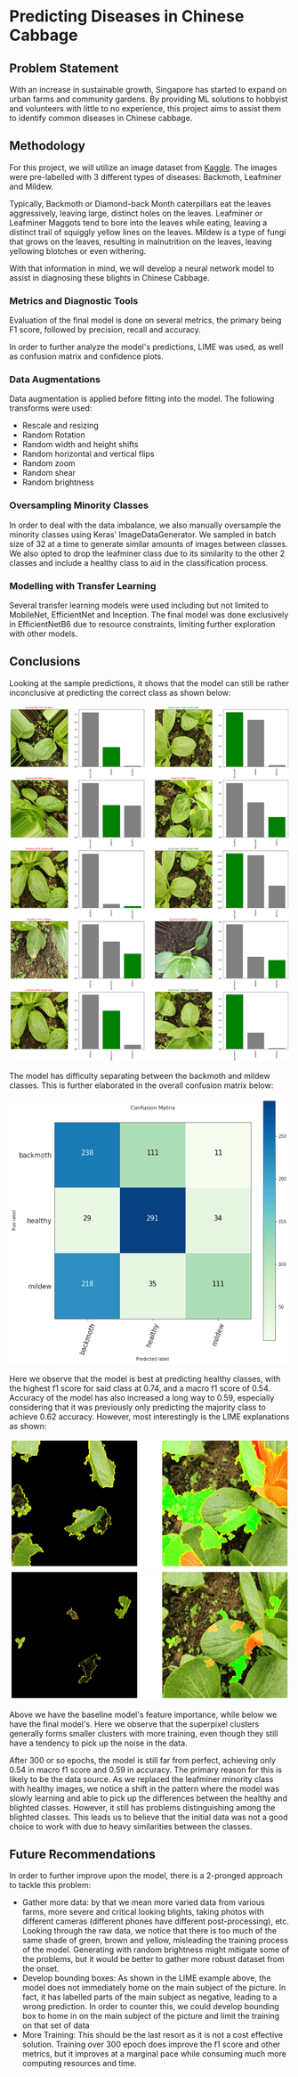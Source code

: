 # Predicting Diseases in Chinese Cabbage

## Problem Statement

With an increase in sustainable growth, Singapore has started to expand on urban farms and community gardens. By providing ML solutions to hobbyist and volunteers with little to no experience, this project aims to assist them to identify common diseases in Chinese cabbage.

## Methodology

For this project, we will utilize an image dataset from [Kaggle](https://www.kaggle.com/giane901/chinese-cabbage-disease-detection). The images were pre-labelled with 3 different types of diseases: Backmoth, Leafminer and Mildew.

Typically, Backmoth or Diamond-back Month caterpillars eat the leaves aggressively, leaving large, distinct holes on the leaves. Leafminer or Leafminer Maggots tend to bore into the leaves while eating, leaving a distinct trail of squiggly yellow lines on the leaves. Mildew is a type of fungi that grows on the leaves, resulting in malnutrition on the leaves, leaving yellowing blotches or even withering.

With that information in mind, we will develop a neural network model to assist in diagnosing these blights in Chinese Cabbage.

### Metrics and Diagnostic Tools

Evaluation of the final model is done on several metrics, the primary being F1 score, followed by precision, recall and accuracy.

In order to further analyze the model's predictions, LIME was used, as well as confusion matrix and confidence plots.

### Data Augmentations

Data augmentation is applied before fitting into the model. The following transforms were used:

- Rescale and resizing
- Random Rotation
- Random width and height shifts
- Random horizontal and vertical flips
- Random zoom
- Random shear
- Random brightness

### Oversampling Minority Classes

In order to deal with the data imbalance, we also manually oversample the minority classes using Keras' ImageDataGenerator. We sampled in batch size of 32 at a time to generate similar amounts of images between classes. We also opted to drop the leafminer class due to its similarity to the other 2 classes and include a healthy class to aid in the classification process.

### Modelling with Transfer Learning

Several transfer learning models were used including but not limited to MobileNet, EfficientNet and Inception. The final model was done exclusively in EfficientNetB6 due to resource constraints, limiting further exploration with other models.

## Conclusions

Looking at the sample predictions, it shows that the model can still be rather inconclusive at predicting the correct class as shown below:

<img src="./img/batch_predict.png">

The model has difficulty separating between the backmoth and mildew classes. This is further elaborated in the overall confusion matrix below:

<img src="./img/Confusion_Matrix.png">

Here we observe that the model is best at predicting healthy classes, with the highest f1 score for said class at 0.74, and a macro f1 score of 0.54.  Accuracy of the model has also increased a long way to 0.59, especially considering that it was previously only predicting the majority class to achieve 0.62 accuracy. However, most interestingly is the LIME explanations as shown:

<img src="./img/LIME_old.png">

<img src="./img/LIME.png">

Above we have the baseline model's feature importance, while below we have the final model's. Here we observe that the superpixel clusters generally forms smaller clusters with more training, even though they still have a tendency to pick up the noise in the data.

After 300 or so epochs, the model is still far from perfect, achieving only 0.54 in macro f1 score and 0.59 in accuracy. The primary reason for this is likely to be the data source. As we replaced the leafminer minority class with healthy images, we notice a shift in the pattern where the model was slowly learning and able to pick up the differences between the healthy and blighted classes. However, it still has problems distinguishing among the blighted classes. This leads us to believe that the initial data was not a good choice to work with due to heavy similarities between the classes.

## Future Recommendations

In order to further improve upon the model, there is a 2-pronged approach to tackle this problem:

- Gather more data: by that we mean more varied data from various farms, more severe and critical looking blights, taking photos with different cameras (different phones have different post-processing), etc. Looking through the raw data, we notice that there is too much of the same shade of green, brown and yellow, misleading the training process of the model. Generating with random brightness might mitigate some of the problems, but it would be better to gather more robust dataset from the onset.
- Develop bounding boxes: As shown in the LIME example above, the model does not immediately home on the main subject of the picture. In fact, it has labelled parts of the main subject as negative, leading to a wrong prediction. In order to counter this, we could develop bounding box to home in on the main subject of the picture and limit the training on that set of data
- More Training: This should be the last resort as it is not a cost effective solution. Training over 300 epoch does improve the f1 score and other metrics, but it improves at a marginal pace while consuming much more computing resources and time.
